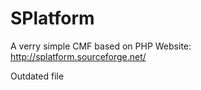 # SPlatform
A verry simple CMF based on PHP
Website: http://splatform.sourceforge.net/

Outdated file

